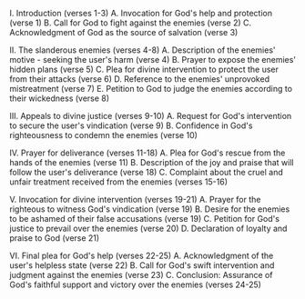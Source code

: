 I. Introduction (verses 1-3)
    A. Invocation for God's help and protection (verse 1)
    B. Call for God to fight against the enemies (verse 2)
    C. Acknowledgment of God as the source of salvation (verse 3)

II. The slanderous enemies (verses 4-8)
    A. Description of the enemies' motive - seeking the user's harm (verse 4)
    B. Prayer to expose the enemies' hidden plans (verse 5)
    C. Plea for divine intervention to protect the user from their attacks (verse 6)
    D. Reference to the enemies' unprovoked mistreatment (verse 7)
    E. Petition to God to judge the enemies according to their wickedness (verse 8)

III. Appeals to divine justice (verses 9-10)
    A. Request for God's intervention to secure the user's vindication (verse 9)
    B. Confidence in God's righteousness to condemn the enemies (verse 10)

IV. Prayer for deliverance (verses 11-18)
    A. Plea for God's rescue from the hands of the enemies (verse 11)
    B. Description of the joy and praise that will follow the user's deliverance (verse 18)
    C. Complaint about the cruel and unfair treatment received from the enemies (verses 15-16)

V. Invocation for divine intervention (verses 19-21)
    A. Prayer for the righteous to witness God's vindication (verse 19)
    B. Desire for the enemies to be ashamed of their false accusations (verse 19)
    C. Petition for God's justice to prevail over the enemies (verse 20)
    D. Declaration of loyalty and praise to God (verse 21)

VI. Final plea for God's help (verses 22-25)
    A. Acknowledgment of the user's helpless state (verse 22)
    B. Call for God's swift intervention and judgment against the enemies (verse 23)
    C. Conclusion: Assurance of God's faithful support and victory over the enemies (verses 24-25)